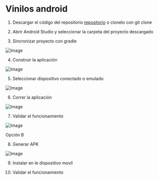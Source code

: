 # Vinilos android

1. Descargar el código del repositorio [repositorio](https://github.com/cmalmeidam/eng-software-mobile) o clonelo con git clone 

2. Abrir Android Studio y seleccionar la carpeta del proyecto descargado


3. Sincronizar proyecto con gradle

![Image](https://drive.google.com/uc?export=view&id=1Oi9Ka0y5x0DE80-exNvkP3t_FuBBdfcF)


4. Construir la aplicación

![Image](https://drive.google.com/uc?export=view&id=1i5DMUGoLVfDGKqLuEzkB-yk0Kwzjzw1g)


5. Seleccionar dispositivo conectado o emulado

![Image](https://drive.google.com/uc?export=view&id=1A8gVV-hT_BLEf4wo1uFqRqlIWIqVz1lr)

6. Correr la aplicación

![Image](https://drive.google.com/uc?export=view&id=1tzvGQw8qoX-iv3M3lxoJU4H7bdq0wphY)


7. Validar el funcionamiento

![Image](https://drive.google.com/uc?export=view&id=1vjoOkR2MU6qHRvSPNAl3pSd85wk0-8ia)


Opción B

8. Generar APK

![Image](https://drive.google.com/uc?export=view&id=1lhFM2Br5LRFUPMJfYr6zc6IviBj8YSgN)

9. Instalar en le dispositivo movíl

10. Validar el funcionamiento
